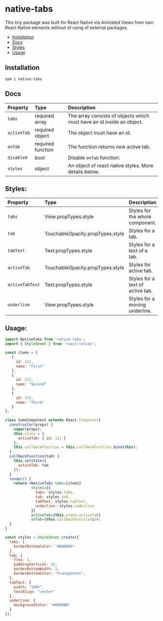 # native-tabs

This tiny package was built for React Native via Animated Views from own React Native elements without of using of external packages.

* [Installation](#installation)
* [Docs](#docs)
* [Styles](#styles)
* [Usage](#usage)

## Installation

```
npm i native-tabs
```


## Docs

Property | Type | Description
:---|:---|:---
`tabs` | required array | The array consists of objects which must have an id inside an object.
`activeTab` | required object | The object must have an id.
`onTab` | required function | The function returns new active tab.
`disabled` | bool | Disable `onTab` function.
`styles` | object | An object of react native styles. More details below.


## Styles:

Property | Type | Description
:---|:---|:---
`tabs` | View.propTypes.style | Styles for the whole component.
`tab` | TouchableOpacity.propTypes.style | Styles for a tab.
`tabText` | Text.propTypes.style | Styles for a text of a tab.
`activeTab` | TouchableOpacity.propTypes.style | Styles for active tab.
`activeTabText` | Text.propTypes.style | Styles for a text of active tab.
`underline` | View.propTypes.style | Styles for a moving underline.

## Usage:

```jsx
import NativeTabs from 'native-tabs';
import { StyleSheet } from 'react-native';

const items = [
   {
     id: 111,
     name: "First"
   },
   {
     id: 222,
     name: "Second"
   },
   {
     id: 333,
     name: "Third"
   }
];

class SomeComponent extends React.Component{
  constructor(props) {
    super(props);
    this.state = {
      activeTab: { id: 111 }
    };
    this.callBackFunction = this.callBackFunction.bind(this);
  {
  callBackFunction(tab) {
    this.setState({
      activeTab: tab
    });
  }
  render() {
    return <NativeTabs tabs={items}
            styles={{
              tabs: styles.tabs,
              tab: styles.tab,
              tabText: styles.tabText,
              underline: styles.underline
            }}
            activeTab={this.state.activeTab}
            onTab={this.callBackFunction}/>;
  }
}

const styles = StyleSheet.create({
  tabs: {
    borderBottomColor: "#DBDBDD"
  },
  tab: {
    flex: 1,
    paddingVertical: 10,
    borderBottomWidth: 3,
    borderBottomColor: "transparent",
  },
  tabText: {
    width: "100%",
    textAlign: "center"
  },
  underline: {
    backgroundColor: "#00D8BB"
  }
});

```
